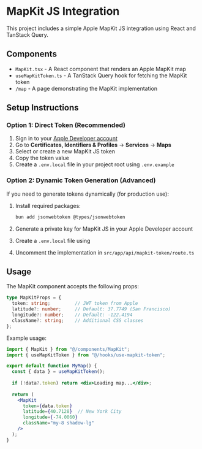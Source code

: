 # MapKit JS Integration

This project includes a simple Apple MapKit JS integration using React and TanStack Query.

## Components

- `MapKit.tsx` - A React component that renders an Apple MapKit map
- `useMapKitToken.ts` - A TanStack Query hook for fetching the MapKit token
- `/map` - A page demonstrating the MapKit implementation

## Setup Instructions

### Option 1: Direct Token (Recommended)

1. Sign in to your [Apple Developer account](https://developer.apple.com/account)
2. Go to **Certificates, Identifiers & Profiles** → **Services** → **Maps**
3. Select or create a new MapKit JS token
4. Copy the token value
5. Create a `.env.local` file in your project root using `.env.example`

### Option 2: Dynamic Token Generation (Advanced)

If you need to generate tokens dynamically (for production use):

1. Install required packages:
   ```bash
   bun add jsonwebtoken @types/jsonwebtoken
   ```

2. Generate a private key for MapKit JS in your Apple Developer account

3. Create a `.env.local` file using

4. Uncomment the implementation in `src/app/api/mapkit-token/route.ts`

## Usage

The MapKit component accepts the following props:

```typescript
type MapKitProps = {
  token: string;         // JWT token from Apple
  latitude?: number;     // Default: 37.7749 (San Francisco)
  longitude?: number;    // Default: -122.4194
  className?: string;    // Additional CSS classes
};
```

Example usage:

```jsx
import { MapKit } from "@/components/MapKit";
import { useMapKitToken } from "@/hooks/use-mapkit-token";

export default function MyMap() {
  const { data } = useMapKitToken();
  
  if (!data?.token) return <div>Loading map...</div>;
  
  return (
    <MapKit 
      token={data.token}
      latitude={40.7128}  // New York City
      longitude={-74.0060}
      className="my-8 shadow-lg"
    />
  );
}
``` 